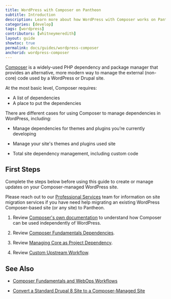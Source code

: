 ```yaml
---
title: WordPress with Composer on Pantheon
subtitle: Introduction
description: Learn more about how WordPress with Composer works on Pantheon.
categories: [develop]
tags: [wordpress]
contributors: [whitneymeredith]
layout: guide
showtoc: true
permalink: docs/guides/wordpress-composer
anchorid: wordpress-composer
---
```


[Composer](https://getcomposer.org/) is a widely-used PHP dependency and package manager that provides an alternative, more modern way to manage the external (non-core) code used by a WordPress or Drupal site.

At the most basic level, Composer requires:

- A list of dependencies
- A place to put the dependencies

There are different cases for using Composer to manage dependencies in WordPress, including:

- Manage dependencies for themes and plugins you’re currently developing

- Manage your site's themes and plugins used site

- Total site dependency management, including custom code


## First Steps

Complete the steps below before using this guide to create or manage updates on your Composer-managed WordPress site.

<Alert title="Note for WordPress Composer Sites"  type="info" >

Please reach out to our [Professional Services](https://pantheon.io/professional-services) team for information on site migration services if you have need help migrating an existing WordPress Composer-based site (or any site) to Pantheon.

</Alert>

1. Review [Composer's own documentation](https://getcomposer.org/doc/) to understand how Composer can be used independently of WordPress.

1. Review [Composer Fundamentals Dependencies](/guides/composer#dependencies).

1. Review [Managing Core as Project Dependency](/guides/composer#managing-core-as-a-project-dependency).

1. Review [Custom Upstream Workflow](/guides/composer#custom-upstream-workflow).

## See Also

- [Composer Fundamentals and WebOps Workflows](/guides/composer)

- [Convert a Standard Drupal 8 Site to a Composer-Managed Site](/guides/composer-convert)